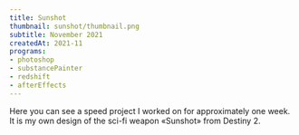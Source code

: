 ```yaml
---
title: Sunshot
thumbnail: sunshot/thumbnail.png
subtitle: November 2021
createdAt: 2021-11
programs:
- photoshop
- substancePainter
- redshift
- afterEffects
---
```


Here you can see a speed project I worked on for approximately one week.
It is my own design of the sci-fi weapon «Sunshot» from Destiny 2.

<artstation-link artwork="Omoo8y"></artstation-link>

<model-viewer src="/models/sunshot.mview"></model-viewer>

<asset-video src="sunshot/glow_animation.webm"></asset-video>
